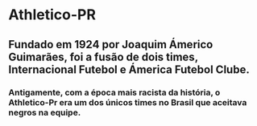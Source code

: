 <!DOCKTYPE>
<html>
  <head>
    <meta charset="UTF-8">
  </head>
  <h1>Athletico-PR</h1>
  <h2>Fundado em 1924 por Joaquim Ámerico Guimarães, foi a fusão de dois times, Internacional Futebol e Ámerica Futebol Clube.</h2>
  <h3>Antigamente, com a época mais racista da história, o Athletico-Pr era um dos únicos times no Brasil que aceitava negros na equipe.</h3>
</html>
